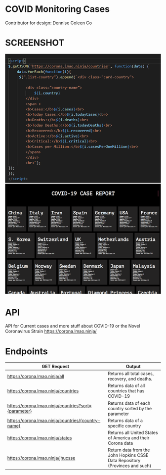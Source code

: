 # COVID Monitoring Cases 
Contributor for design: Dennise Coleen Co 

# SCREENSHOT
![code](https://github.com/raizengxd/Project-Ayin-1.0/blob/master/screenshots/screenshot-code.PNG)
![code](https://github.com/raizengxd/Project-Ayin-1.0/blob/master/screenshots/screenshot-covid.PNG)



# API
API for Current cases and more stuff about COVID-19 or the Novel Coronavirus Strain
https://corona.lmao.ninja/

# Endpoints
|  GET Request  | Output  |
| ------------ | ------------ |
|  https://corona.lmao.ninja/all | Returns all total cases, recovery, and deaths. |
|  https://corona.lmao.ninja/countries | Returns data of all countries that has COVID-19 |
|  https://corona.lmao.ninja/countries?sort={parameter} | Returns data of each country sorted by the parameter |
|  https://corona.lmao.ninja/countries/{country-name} | Returns data of a specific country |
|  https://corona.lmao.ninja/states | Returns all United States of America and their Corona data |
|  https://corona.lmao.ninja/jhucsse | Return data from the John Hopkins CSSE Data Repository (Provinces and such) |
